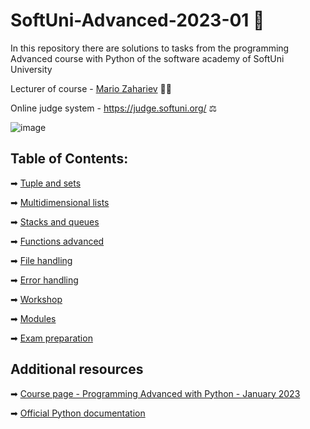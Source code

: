 # SoftUni-Advanced-2023-01 🏫
In this repository there are solutions to tasks from the programming Advanced course with Python of the software academy of SoftUni University 

Lecturer of course - [Mario Zahariev](https://www.linkedin.com/in/mario-zahariev-753a7b202/) 🐱‍🚀

Online judge system - https://judge.softuni.org/ ⚖

![image](https://user-images.githubusercontent.com/68993494/185683680-bcfefe65-88fb-4192-b0b2-ff9130c39487.png)

## Table of Contents:
➡ [Tuple and sets](https://github.com/zahariev-webbersof/SoftUni-Advanced-2023-01/tree/main/tuples_and_sets)

➡ [Multidimensional lists](https://github.com/zahariev-webbersof/SoftUni-Advanced-2023-01/tree/main/multidimensional_lists)

➡ [Stacks and queues](https://github.com/zahariev-webbersof/SoftUni-Advanced-2023-01/tree/main/lists_as_stacks_and_queues_lab)

➡ [Functions advanced](https://github.com/zahariev-webbersof/SoftUni-Advanced-2023-01/tree/main/functions_advanced)

➡ [File handling](https://github.com/zahariev-webbersof/SoftUni-Advanced-2023-01/tree/main/file_handling)

➡ [Error handling](https://github.com/zahariev-webbersof/SoftUni-Advanced-2023-01/tree/main/error_handling)

➡ [Workshop](https://github.com/zahariev-webbersof/SoftUni-Advanced-2023-01/tree/main/Workshop)

➡ [Modules](https://github.com/zahariev-webbersof/SoftUni-Advanced-2023-01/tree/main/modules_lab)

➡ [Exam preparation](https://github.com/zahariev-webbersof/SoftUni-Advanced-2023-01/tree/main/exam_preparation)

## Additional resources

➡ [Course page - Programming Advanced with Python - January 2023](https://softuni.bg/trainings/3963/python-advanced-january-2023#lesson-49378)

➡ [Official Python documentation](https://docs.python.org/3/)
